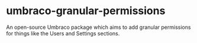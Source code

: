# umbraco-granular-permissions
An open-source Umbraco package which aims to add granular permissions for things like the Users and Settings sections.
